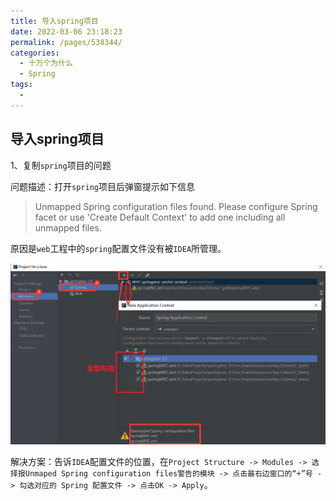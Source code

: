 ```yaml
---
title: 导入spring项目
date: 2022-03-06 23:18:23
permalink: /pages/538344/
categories:
  - 十万个为什么
  - Spring
tags:
  - 
---
```


## 导入spring项目

1、复制`spring`项目的问题

问题描述：打开`spring`项目后弹窗提示如下信息

> Unmapped Spring configuration files found. Please configure Spring facet or use 'Create Default Context' to add one including all unmapped files. 

原因是`web`工程中的`spring`配置文件没有被``IDEA``所管理。

![image-20220303104432816](../../.vuepress/public/images/image-20220303104432816-16462754754221.png)

解决方案：告诉``IDEA``配置文件的位置，在`Project Structure -> Modules -> 选择报Unmaped Spring configuration files警告的模块 -> 点击最右边窗口的“+”号 -> 勾选对应的 Spring 配置文件 -> 点击OK -> Apply`。

